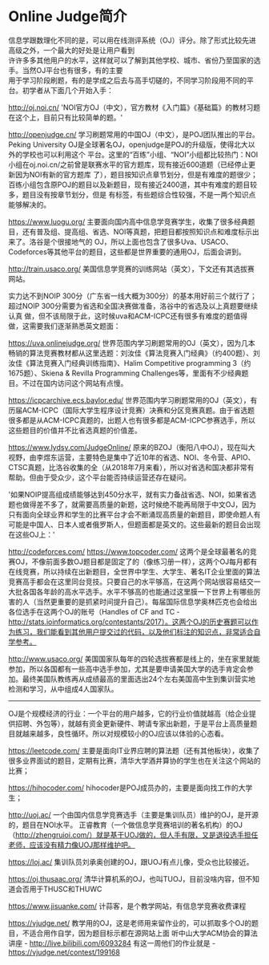 # Online Judge简介

信息学跟数理化不同的是，可以用在线测评系统（OJ）评分。除了形式比较先进高级之外，一个最大的好处是让用户看到  
许许多多其他用户的水平，这样就可以了解到其他学校、城市、省份乃至国家的选手。当然OJ平台也有很多，有的主要  
用于学习阶段刷题，有的是学成之后去与高手切磋的，不同学习阶段用不同的平台。初学者从下面几个开始入手：    

http://oj.noi.cn/
  'NOI官方OJ（中文），官方教材《入门篇》《基础篇》的教材习题在这个上，目前只有比较简单的题。'

http://openjudge.cn/
  学习刷题常用的中国OJ（中文），是POJ团队推出的平台。Peking University OJ是全球著名OJ，openjudge是POJ的升级版，使得北大以外的学校也可以利用这个
  平台。这里的“百练”小组、“NOI”小组都比较热门：NOI小组在oj.noi.cn/之前曾是联赛水平的官方题库，现有接近600道题（已经停止更新因为NOI有新的官方题库
  了），题目按知识点章节划分，但是有难度的题很少；百练小组包含原POJ的题目以及新题目，现有接近2400道，其中有难度的题目较多，题目没有按章节划分，但是
  有标签，有些题综合性较强，不是一两个知识点能够解决的。

https://www.luogu.org/
  主要面向国内高中信息学竞赛学生，收集了很多经典题目，还有普及组、提高组、省选、NOI等真题，把题目都按照知识点和难度标示出来了。洛谷是个很接地气的
  OJ，所以上面也包含了很多Uva、USACO、Codeforces等其他平台的题目，这些都是世界重要的通用OJ，后面会讲到。

http://train.usaco.org/
美国信息学竞赛的训练网站（英文），下文还有其选拔赛网站。

实力达不到NOIP 300分（广东省一线大概为300分）的基本用好前三个就行了；超过NOIP 300分需要为省选和全国决赛做准备，洛谷中的省选及以上真题要继续认真
做，但不该局限于此，这时候uva和ACM-ICPC还有很多有难度的题值得做，这需要我们逐渐熟悉英文题面：

https://uva.onlinejudge.org/
世界范围内学习刷题常用的OJ（英文），因为几本畅销的算法竞赛教材都从这里选题：刘汝佳《算法竞赛入门经典》（约400题）、刘汝佳《算法竞赛入门经典训练指南》、Halim Competitive programming 3（约1675题）、Skiena & Revilla Programming Challenges等，里面有不少经典题目。不过在国内访问这个网站有点慢。

https://icpcarchive.ecs.baylor.edu/
世界范围内学习刷题常用的OJ（英文），有历届ACM-ICPC（国际大学生程序设计竞赛）决赛和分区竞赛真题。由于省选题很多都是从ACM-ICPC真题的，出题人也有很多都是ACM-ICPC参赛选手，所以这些题目的价值并不比省选真题的价值差。

https://www.lydsy.com/JudgeOnline/
原来的BZOJ（衡阳八中OJ），现在叫大视野，由李煜东运营，主要特色是集中了近10年的省选、NOI、冬令营、APIO、CTSC真题，比洛谷收集的全（从2018年7月来看），所以对省选和国决都非常有帮助。但由于受众少，这个平台能否持续运营还存在疑问。

'如果NOIP提高组成绩能够达到450分水平，就有实力备战省选、NOI，如果省选题也做得差不多了，就需要高质量的新题，这时候绝不能再局限于中文OJ，因为只有面向全球业界和学生的比赛平台才会不断涌现高质量的新题目，即使命题人有可能是中国人、日本人或者俄罗斯人，但题面都是英文的。这些最新的题目会出现在这些OJ上：'

http://codeforces.com/
https://www.topcoder.com/
这两个是全球最著名的竞赛OJ，不像前面多数OJ题目都是固定了的（像练习册一样），这两个OJ每月都有在线竞赛，所以持续在出新题目，全世界中学生、大学生、著名IT企业里面的算法竞赛高手都会在这里同台竞技。只要自己的水平够高，在这两个网站很容易结交一大批各国各年龄的高水平选手。水平不够高的也能通过这里膜一下世界上有哪些厉害的人（当然更重要的是抓紧时间提升自己）。每届国际信息学奥林匹克也会给出各位选手在这两个OJ的账号（Handles of CF and TC -http://stats.ioinformatics.org/contestants/2017）。这两个OJ的历史赛题可以作为练习，我们能看到其他用户提交过的代码，以及他们标注的知识点，非常适合自学参考。

http://www.usaco.org/
美国国家队每年的四轮选拔赛都是线上的，坐在家里就能参加，所以各国都有一些高中选手参加，尤其是要申请美国大学的选手肯定会参加。最终美国队教练再从成绩最高的里面选出24个左右美国高中生到集训营实地检测和学习，从中组成4人国家队。

-----------------------------------------------------------------------------------------------------------------
OJ是个规模经济的行业：一个平台的用户越多，它的行业价值就越高（给企业提供招聘、外包等），就越有资金更新硬件、聘请专家出新题，于是平台上高质量题目就越来越多，良性循环。所以对规模较小的OJ应该以体验的心态看。

https://leetcode.com/
主要是面向IT业界应聘的算法题（还有其他板块），收集了很多业界面试的题目，定期有比赛，清华大学酒井算协的学生也在关注这个网站的比赛；

https://hihocoder.com/
hihocoder是POJ成员办的，主要是面向找工作的大学生；

http://uoj.ac/
一个由国内信息学竞赛选手（主要是集训队员）维护的OJ，是开源的，题目在NOI水平。
正睿教育（一个做信息学竞赛培训的著名机构）的OJ（http://zhengruioi.com/）就是基于UOJ做的，但人手有限，又是退役选手担任老师，应该没有精力像UOJ那样维护吧。

https://loj.ac/
集训队员刘承奥创建的OJ，跟UOJ有点儿像，受众也比较接近。

https://oj.thusaac.org/
清华计算机系的OJ，也叫TUOJ，目前没啥内容，但不知道会否用于THUSC和THUWC

https://www.jisuanke.com/
计蒜客，是个教学网站，有信息学竞赛收费课程

https://vjudge.net/
教学用的OJ，这是老师用来留作业的，可以抓取多个OJ的题目，不适合用作自学，因为题目标示都在源网站上面
听中山大学ACM协会的算法讲座 - http://live.bilibili.com/6093284
有这一周他们的作业就是 - https://vjudge.net/contest/199168
